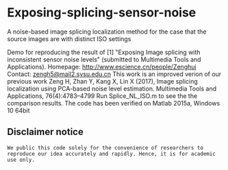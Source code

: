 # Exposing-splicing-sensor-noise
A noise-based image splicing localization method for the case that the source images are with distinct ISO settings

Demo for reproducing the result of 
[1] "Exposing Image splicing with inconsistent sensor noise levels" (submitted to Multimedia Tools and Applications). 
Homepage: http://www.escience.cn/people/Zenghui         
    Contact: zengh5@mail2.sysu.edu.cn
    This work is an improved verion of our previous work 
    Zeng H, Zhan Y, Kang X, Lin X (2017), Image splicing localization using PCA-based noise level estimation. Multimedia Tools and Applications, 76(4):4783–4799
    Run Splice_NL_ISO.m to see the the comparison results. The code has been verified on Matlab 2015a, Windows 10  64bit
## Disclaimer notice ##
    We public this code solely for the convenience of researchers to reproduce our idea accurately and rapidly. Hence, it is for academic use only.

